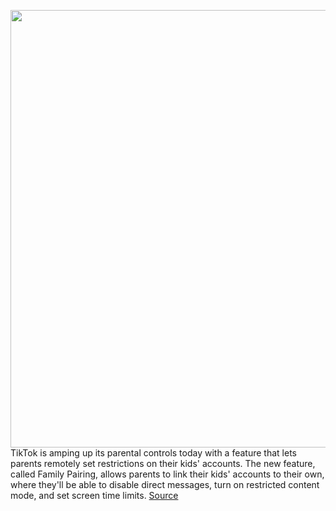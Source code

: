 <img src='https://cdn.vox-cdn.com/thumbor/FGbwVXHyP_zblBqjHrjjn6IiprM=/0x0:2040x1360/1200x800/filters:focal(857x517:1183x843)/cdn.vox-cdn.com/uploads/chorus_image/image/66661383/acastro_190723_1777_tiktok_0001.0.0.jpg' width='700px' /><br/>
TikTok is amping up its parental controls today with a feature that lets parents remotely set restrictions on their kids' accounts. The new feature, called Family Pairing, allows parents to link their kids' accounts to their own, where they'll be able to disable direct messages, turn on restricted content mode, and set screen time limits.
<a href='https://www.theverge.com/2020/4/16/21222817/tiktok-family-pairing-linked-accounts'> Source <a/>
